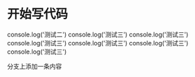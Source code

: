 # 开始写代码
console.log('测试二')
console.log('测试三')
console.log('测试三')
console.log('测试三')
console.log('测试三')
console.log('测试三')
console.log('测试三')

分支上添加一条内容

